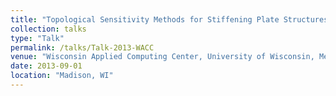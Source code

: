 ```yaml
---
title: "Topological Sensitivity Methods for Stiffening Plate Structures"
collection: talks
type: "Talk"
permalink: /talks/Talk-2013-WACC
venue: "Wisconsin Applied Computing Center, University of Wisconsin, Mechanical Engineering Department"
date: 2013-09-01
location: "Madison, WI"
---
```


